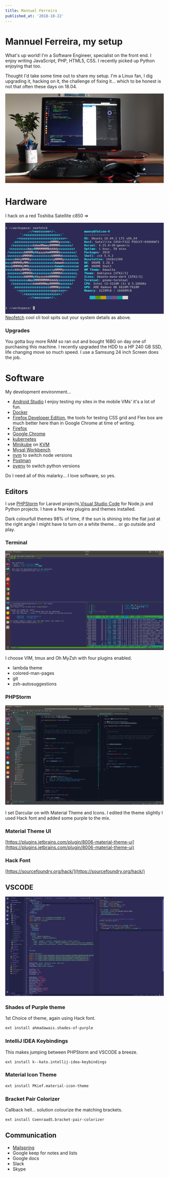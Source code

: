 ```yaml
---
title: Mannuel Ferreira
published_at: '2018-10-22'
---
```


# Mannuel Ferreira, my setup

What's up world! I'm a Software Engineer, specialist on the front end. I enjoy writing JavaScript, PHP, HTML5, CSS. I recently picked up Python enjoying that too. 

Thought I'd take some time out to share my setup. I'm a Linux fan, I dig upgrading it, hacking on it, the challenge of fixing it... which to be honest is not that often these days on 18.04.

![MyMachine](images/desk.jpg)

# Hardware

I hack on a red Toshiba Satellite c850 =>

![MyMachine](images/machine.png)
[Neofetch](https://github.com/dylanaraps/neofetch) cool cli tool spits out your system details as above.

### Upgrades
You gotta buy more RAM so ran out and bought 16BG on day one of purchasing this machine. I recently upgraded the HDD to a HP 240 GB SSD, life changing move so much speed. I use a Samsung 24 inch Screen does the job.

# Software

My development environment...

* [Android Studio](https://developer.android.com/studio/) I enjoy testing my sites in the mobile VMs' it's a lot of fun.
* [Docker](https://www.docker.com/)
* [Firefox Developer Edition](https://www.mozilla.org/en-US/firefox/developer/), the tools for testing CSS grid and Flex box are much better here than in Google Chrome at time of writing.
* [Firefox](https://www.mozilla.org/en-US/firefox/new/)
* [Google Chrome](https://www.google.com/chrome)
* [kubernetes](https://kubernetes.io/)
* [Minikube](https://kubernetes.io/docs/tasks/tools/install-minikube/) on [KVM](https://www.linux-kvm.org/page/Main_Page)
* [Mysql Workbench](https://www.mysql.com/products/workbench/)
* [nvm](https://github.com/creationix/nvm) to switch node versions
* [Postman](https://www.getpostman.com/)
* [pyenv](https://github.com/pyenv/pyenv) to switch python versions


Do I need all of this malarky... I love software, so yes.

## Editors

I use [PHPStorm](https://www.jetbrains.com/phpstorm) for Laravel projects,[Visual Studio Code](https://code.visualstudio.com/) for Node.js and Python projects. I have a few key plugins and themes installed. 

Dark colourfull themes 98% of time, if the sun is shining into the flat just at the right angle I might have to turn on a white theme... or go outside and play.

### Terminal

![terminal](images/terminal.png)

I choose VIM, tmux and Oh MyZsh  with four plugins enabled.

* lambda theme
* colored-man-pages
* git
* zsh-autosuggestions

### PHPStorm
![phpstorm](images/phpstorm.png)

I set Darcular on with Material Theme and Icons. I edited the theme slightly I used Hack font and added some purple to the mix.

### Material Theme UI
[https://plugins.jetbrains.com/plugin/8006-material-theme-ui](https://plugins.jetbrains.com/plugin/8006-material-theme-ui)

### Hack Font
[https://sourcefoundry.org/hack/](https://sourcefoundry.org/hack/)

## VSCODE 
![vscode](images/vscode.png)

### Shades of Purple theme

1st Choice of theme, again using Hack font.

```bash
ext install ahmadawais.shades-of-purple
```

### IntelliJ IDEA Keybindings

This makes jumping between PHPStorm and VSCODE a breeze.

```bash
ext install k--kato.intellij-idea-keybindings
```

###  Material Icon Theme

```bash
ext install PKief.material-icon-theme
```

### Bracket Pair Colorizer

Callback hell... solution colourize the matching brackets.

```bash
ext install CoenraadS.bracket-pair-colorizer
```

## Communication

* [Mailspring](https://getmailspring.com/)
* Google keep for notes and lists
* Google docs
* Slack
* Skype

